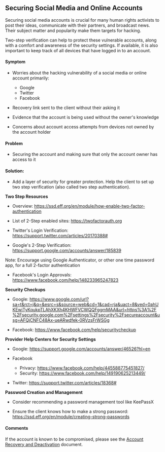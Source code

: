 ## Securing Social Media and Online Accounts

Securing social media accounts is crucial for many human rights activists to post their ideas, communicate with their partners, and broadcast news. Their subject matter and popularity make them targets for hacking. 

Two-step verification can help to protect these vulnerable accounts, along with a comfort and awareness of the security settings. If available, it is also important to keep track of all devices that have logged in to an account. 

#### Symptom    
- Worries about the hacking vulnerability of a social media or online account primarily:
   * Google
   * Twitter
   * Facebook

- Recovery link sent to the client without their asking it

- Evidence that the account is being used without the owner's knowledge

- Concerns about account access attempts from devices not owned by the account holder

#### Problem    
- Securing the account and making sure that only the account owner has access to it

#### Solution:  
- Add a layer of security for greater protection. Help the client to set up two step verification (also called two step authentication). 

**Two Step Resources**
   * Overview: https://ssd.eff.org/en/module/how-enable-two-factor-authentication
   
   * List of 2-Step enabled sites: https://twofactorauth.org  

   * Twitter's Login Verification: https://support.twitter.com/articles/20170388# 

   * Google's 2-Step Verification: https://support.google.com/accounts/answer/185839 

   Note: Encourage using Google Authenticator, or other one time password app, for a full 2-factor authentication

   * Facebook's Login Approvals:
   https://www.facebook.com/help/148233965247823 


**Security Checkups**

   * Google: https://www.google.com/url?sa=t&rct=j&q=&esrc=s&source=web&cd=1&cad=rja&uact=8&ved=0ahUKEwiTyKqukpTLAhXKXh4KHWFVCWQQFggmMAA&url=https%3A%2F%2Fsecurity.google.com%2Fsettings%2Fsecurity%2Fsecureaccount&usg=AFQjCNFC48Ax-ueARwdfek-0RVzsFrWSGg 

   * Facebook: https://www.facebook.com/help/securitycheckup  

**Provider Help Centers for Security Settings**

   * Google: https://support.google.com/accounts/answer/46526?hl=en 
   
   * Facebook
      * Privacy: https://www.facebook.com/help/445588775451827/ 
      * Security: https://www.facebook.com/help/149190625213449/ 

   * Twitter: https://support.twitter.com/articles/18368# 

**Password Creation and Management**

   * Consider recommending a password management tool like KeePassX

   * Ensure the client knows how to make a strong password: https://ssd.eff.org/en/module/creating-strong-passwords  

#### Comments
If the account is known to be compromised, please see the [Account Recovery and Deactivation](account_rec_deact/account_recovery_and_deactivation.md) document.

